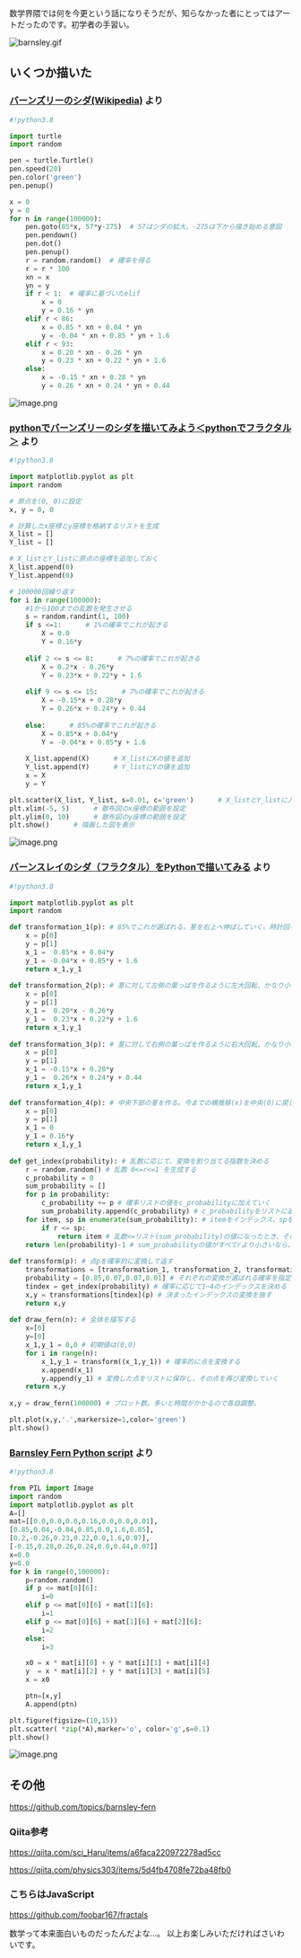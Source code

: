 数学界隈では何を今更という話になりそうだが、知らなかった者にとってはアートだったのです。初学者の手習い。

![barnsley.gif](https://qiita-image-store.s3.ap-northeast-1.amazonaws.com/0/93824/08a21186-e721-ddf0-ac59-e20a1c844773.gif)

## いくつか描いた
### [バーンズリーのシダ(Wikipedia)](https://ja.wikipedia.org/wiki/%E3%83%90%E3%83%BC%E3%83%B3%E3%82%BA%E3%83%AA%E3%83%BC%E3%81%AE%E3%82%B7%E3%83%80) より

```barnsley1.py
#!python3.8

import turtle
import random

pen = turtle.Turtle()
pen.speed(20)
pen.color('green')
pen.penup()

x = 0
y = 0
for n in range(100000):
    pen.goto(85*x, 57*y-275)  # 57はシダの拡大、-275は下から描き始める意図
    pen.pendown()
    pen.dot()
    pen.penup()
    r = random.random()  # 確率を得る
    r = r * 100
    xn = x
    yn = y
    if r < 1:  # 確率に基づいたelif
        x = 0
        y = 0.16 * yn
    elif r < 86:
        x = 0.85 * xn + 0.04 * yn
        y = -0.04 * xn + 0.85 * yn + 1.6
    elif r < 93:
        x = 0.20 * xn - 0.26 * yn
        y = 0.23 * xn + 0.22 * yn + 1.6
    else:
        x = -0.15 * xn + 0.28 * yn
        y = 0.26 * xn + 0.24 * yn + 0.44
```

![image.png](https://qiita-image-store.s3.ap-northeast-1.amazonaws.com/0/93824/5499445b-f2c1-5973-d22c-d1fdd32229ce.png)


### [pythonでバーンズリーのシダを描いてみよう＜pythonでフラクタル＞](https://miurabo.com/barnsley-fern/) より

```barnsley2.py
#!python3.8

import matplotlib.pyplot as plt
import random

# 原点を(0, 0)に設定
x, y = 0, 0

# 計算したx座標とy座標を格納するリストを生成
X_list = []
Y_list = []

# X_listとY_listに原点の座標を追加しておく
X_list.append(0)
Y_list.append(0)

# 100000回繰り返す
for i in range(100000):
    #1から100までの乱数を発生させる
    s = random.randint(1, 100)
    if s <=1:      # 1%の確率でこれが起きる
        X = 0.0
        Y = 0.16*y
    
    elif 2 <= s <= 8:      # 7%の確率でこれが起きる
        X = 0.2*x - 0.26*y
        Y = 0.23*x + 0.22*y + 1.6
    
    elif 9 <= s <= 15:      # 7%の確率でこれが起きる
        X = -0.15*x + 0.28*y
        Y = 0.26*x + 0.24*y + 0.44
    
    else:      # 85%の確率でこれが起きる
        X = 0.85*x + 0.04*y
        Y = -0.04*x + 0.85*y + 1.6
    
    X_list.append(X)      # X_listにXの値を追加
    Y_list.append(Y)      # Y_listにYの値を追加
    x = X
    y = Y

plt.scatter(X_list, Y_list, s=0.01, c='green')      # X_listとY_listに入っている値を散布図として描画(サイズは0.01、色は緑)
plt.xlim(-5, 5)      # 散布図のx座標の範囲を設定
plt.ylim(0, 10)      # 散布図のy座標の範囲を設定
plt.show()      # 描画した図を表示
```

![image.png](https://qiita-image-store.s3.ap-northeast-1.amazonaws.com/0/93824/c7ca01b3-d535-0323-b52a-78b572186658.png)




### [バーンスレイのシダ（フラクタル）をPythonで描いてみる](https://math-fun.net/20190916/2933/) より

```barnsley3.py
#!python3.8

import matplotlib.pyplot as plt
import random

def transformation_1(p): # 85%でこれが選ばれる。茎を右上へ伸ばしていく。時計回りに少し回転させ、少し小さくする。大きく上にシフトする。
    x = p[0]
    y = p[1]
    x_1 =  0.85*x + 0.04*y
    y_1 = -0.04*x + 0.85*y + 1.6
    return x_1,y_1
 
def transformation_2(p): # 茎に対して左側の葉っぱを作るように左大回転、かなり小さくする。大きく上にシフトする。
    x = p[0]
    y = p[1]
    x_1 =  0.20*x - 0.26*y
    y_1 =  0.23*x + 0.22*y + 1.6
    return x_1,y_1
 
def transformation_3(p): # 茎に対して右側の葉っぱを作るように右大回転、かなり小さくする。少し上にシフトする。
    x = p[0]
    y = p[1]
    x_1 = -0.15*x + 0.28*y
    y_1 =  0.26*x + 0.24*y + 0.44
    return x_1,y_1
 
def transformation_4(p): # 中央下部の茎を作る。今までの横推移(x)を中央(0)に戻し、下部の茎まで戻す。
    x = p[0]
    y = p[1]
    x_1 = 0
    y_1 = 0.16*y
    return x_1,y_1
 
def get_index(probability): # 乱数に応じて、変換を割り当てる指数を決める
    r = random.random() # 乱数 0<=r<=1 を生成する
    c_probability = 0
    sum_probability = []
    for p in probability:
        c_probability += p # 確率リストの値をc_probabilityに加えていく
        sum_probability.append(c_probability) # c_probabilityをリストに追加する
    for item, sp in enumerate(sum_probability): # itemをインデックス、spをそのインデックスでのリストの値とする
        if r <= sp:
            return item # 乱数<=リスト(sum_probability)の値になったとき、そのインデックス(0,1,2)を返す。
    return len(probability)-1 # sum_probabilityの値がすべてrより小さいなら、インデックスは3とする
 
def transform(p): # 点pを確率的に変換して返す
    transformations = [transformation_1, transformation_2, transformation_3, transformation_4]
    probability = [0.85,0.07,0.07,0.01] # それぞれの変換が選ばれる確率を指定
    tindex = get_index(probability) # 確率に応じて1~4のインデックスを決める
    x,y = transformations[tindex](p) # 決まったインデックスの変換を施す
    return x,y
 
def draw_fern(n): # 全体を描写する
    x=[0]
    y=[0]
    x_1,y_1 = 0,0 # 初期値は(0,0)
    for i in range(n):
        x_1,y_1 = transform((x_1,y_1)) # 確率的に点を変換する
        x.append(x_1)
        y.append(y_1) # 変換した点をリストに保存し、その点を再び変換していく
    return x,y
 
x,y = draw_fern(100000) # プロット数。多いと時間がかかるので各自調整。

plt.plot(x,y,'.',markersize=1,color='green')
plt.show()
```

### [Barnsley Fern Python script](https://stackoverflow.com/questions/38651113/barnsley-fern-python-script) より

```barnsley4.py
#!python3.8

from PIL import Image
import random
import matplotlib.pyplot as plt
A=[]
mat=[[0.0,0.0,0.0,0.16,0.0,0.0,0.01],
[0.85,0.04,-0.04,0.85,0.0,1.6,0.85],
[0.2,-0.26,0.23,0.22,0.0,1.6,0.07],
[-0.15,0.28,0.26,0.24,0.0,0.44,0.07]]
x=0.0
y=0.0
for k in range(0,100000):
    p=random.random()
    if p <= mat[0][6]:
        i=0
    elif p <= mat[0][6] + mat[1][6]:
        i=1
    elif p <= mat[0][6] + mat[1][6] + mat[2][6]:
        i=2
    else:
        i=3

    x0 = x * mat[i][0] + y * mat[i][1] + mat[i][4]
    y  = x * mat[i][2] + y * mat[i][3] + mat[i][5]
    x = x0

    ptn=[x,y]
    A.append(ptn)

plt.figure(figsize=(10,15))
plt.scatter( *zip(*A),marker='o', color='g',s=0.1)
plt.show()

```

![image.png](https://qiita-image-store.s3.ap-northeast-1.amazonaws.com/0/93824/572138fe-26f7-8590-5da1-6dbd7e9de8e8.png)


## その他

https://github.com/topics/barnsley-fern

### Qiita参考

https://qiita.com/sci_Haru/items/a6faca220972278ad5cc

https://qiita.com/physics303/items/5d4fb4708fe72ba48fb0

### こちらはJavaScript
https://github.com/foobar167/fractals


数学って本来面白いものだったんだよな...。
以上お楽しみいただければさいわいです。
